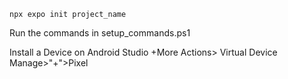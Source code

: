 ```
npx expo init project_name
```

Run the commands in setup_commands.ps1

Install a Device on Android Studio
+More Actions> Virtual Device Manage>"+">Pixel
